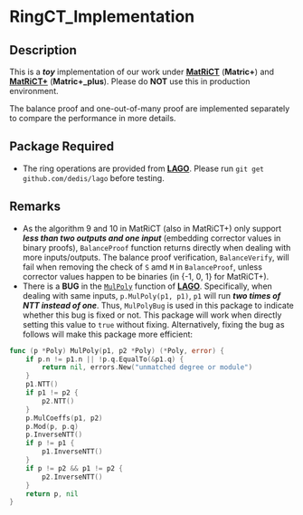 # RingCT_Implementation

## Description

This is a _**toy**_ implementation of our work under [**MatRiCT**](https://eprint.iacr.org/2019/1287.pdf) (**Matric+**) and [**MatRiCT+**](https://eprint.iacr.org/2021/545.pdf) (**Matric+_plus**). Please do **NOT** use this in production environment.

The balance proof and one-out-of-many proof are implemented separately to compare the performance in more details.

## Package Required
- The ring operations are provided from [**LAGO**](https://github.com/dedis/lago). Please run `git get github.com/dedis/lago` before testing.

## Remarks
- As the algorithm 9 and 10 in MatRiCT (also in MatRiCT+) only support _**less than two outputs and one input**_ (embedding corrector values in binary proofs), `BalanceProof` function returns directly when dealing with more inputs/outputs. The balance proof verification, `BalanceVerify`, will fail when removing the check of `S` amd `M` in `BalanceProof`, unless corrector values happen to be binaries (in {-1, 0, 1} for MatRiCT+).
- There is a **BUG** in the [`MulPoly`](https://github.com/dedis/lago/blob/789763ed5fb5e3420cc72260ab8d005f8c06ea3f/polynomial/polynomial.go#L143L159) function of [**LAGO**](https://github.com/dedis/lago). Specifically, when dealing with same inputs, `p.MulPoly(p1, p1)`, `p1` will run _**two times of NTT instead of one**_. Thus, `MulPolyBug` is used in this package to indicate whether this bug is fixed or not. This package will work when directly setting this value to `true` without fixing. Alternatively, fixing the bug as follows will make this package more efficient:
```go
func (p *Poly) MulPoly(p1, p2 *Poly) (*Poly, error) {
    if p.n != p1.n || !p.q.EqualTo(&p1.q) {
        return nil, errors.New("unmatched degree or module")
    }
    p1.NTT()
    if p1 != p2 {
        p2.NTT()
    }
    p.MulCoeffs(p1, p2)
    p.Mod(p, p.q)
    p.InverseNTT()
    if p != p1 {
        p1.InverseNTT()
    }
    if p != p2 && p1 != p2 {
        p2.InverseNTT()
    }
    return p, nil
}
```
